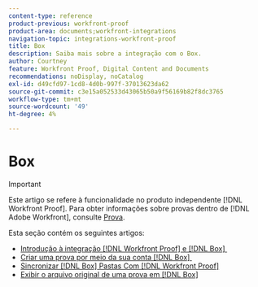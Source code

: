 ```yaml
---
content-type: reference
product-previous: workfront-proof
product-area: documents;workfront-integrations
navigation-topic: integrations-workfront-proof
title: Box
description: Saiba mais sobre a integração com o Box.
author: Courtney
feature: Workfront Proof, Digital Content and Documents
recommendations: noDisplay, noCatalog
exl-id: d49cfd97-1cd8-4d0b-997f-37013623da62
source-git-commit: c3e15a052533d43065b50a9f56169b82f8dc3765
workflow-type: tm+mt
source-wordcount: '49'
ht-degree: 4%

---
```


# Box

>[!IMPORTANT]
>
>Este artigo se refere à funcionalidade no produto independente [!DNL Workfront Proof]. Para obter informações sobre provas dentro de [!DNL Adobe Workfront], consulte [Prova](../../../review-and-approve-work/proofing/proofing.md).

Esta seção contém os seguintes artigos:

* [Introdução à integração  [!DNL Workfront Proof]  e  [!DNL Box] &#x200B;](../../../workfront-proof/wp-integrations/box/introduction-to-box.md)
* [Criar uma prova por meio da sua conta  [!DNL Box] &#x200B;](../../../workfront-proof/wp-integrations/box/create-proof-box-account.md)
* [Sincronizar [!DNL Box] Pastas Com [!DNL Workfront Proof]](../../../workfront-proof/wp-integrations/box/sycn-box-folder.md)
* [Exibir o arquivo original de uma prova em  [!DNL Box]](../../../workfront-proof/wp-integrations/box/view-proof-original-file-box.md)
